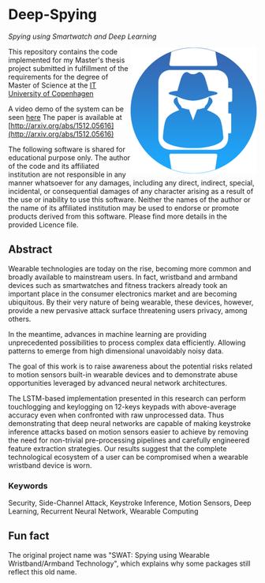 # Deep-Spying
*Spying using Smartwatch and Deep Learning*

<img src="logo.png?raw=true" align="right"/>

This repository contains the code implemented for my Master's thesis project submitted in fulfillment of the requirements for the degree of Master of Science at the [IT University of Copenhagen](http://en.itu.dk/)

A video demo of the system can be seen [here](https://youtu.be/ZBwSfvnoq5U)
The paper is available at [http://arxiv.org/abs/1512.05616](http://arxiv.org/abs/1512.05616)

The following software is shared for educational purpose only. The author of the code and its affiliated institution are not responsible in any manner whatsoever for any damages, including any direct, indirect, special, incidental, or consequential damages of any character arising as a result of the use or inability to use this software. Neither the names of the author or the name of its affiliated institution may be used to endorse or promote products derived from this software. Please find more details in the provided Licence file.

## Abstract
Wearable technologies are today on the rise, becoming more common and broadly available to mainstream users. In fact, wristband and armband devices such as smartwatches and fitness trackers already took an important place in the consumer electronics market and are becoming ubiquitous. By their very nature of being wearable, these devices, however, provide a new pervasive attack surface threatening users privacy, among others.

In the meantime, advances in machine learning are providing unprecedented possibilities to process complex data efficiently. Allowing patterns to emerge from high dimensional unavoidably noisy data.

The goal of this work is to raise awareness about the potential risks related to motion sensors built-in wearable devices and to demonstrate abuse opportunities leveraged by advanced neural network architectures.

The LSTM-based implementation presented in this research can perform touchlogging and keylogging on 12-keys keypads with above-average accuracy even when confronted with raw unprocessed data. Thus demonstrating that deep neural networks are capable of making keystroke inference attacks based on motion sensors easier to achieve by removing the need for non-trivial pre-processing pipelines and carefully engineered feature extraction strategies. Our results suggest that the complete technological ecosystem of a user can be compromised when a wearable wristband device is worn.

### Keywords
Security, Side-Channel Attack, Keystroke Inference, Motion Sensors, Deep Learning, Recurrent Neural Network, Wearable Computing

## Fun fact
The original project name was "SWAT: Spying using Wearable Wristband/Armband Technology", which explains why some packages still reflect this old name.
